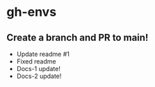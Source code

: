 # gh-envs
## Create a branch and PR to main!
- Update readme #1
- Fixed readme
- Docs-1 update!
- Docs-2 update!
